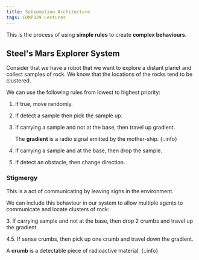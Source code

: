 ```yaml
---
title: Subsumption Architecture
tags: COMP329 Lectures
---
```

This is the process of using **simple rules** to create **complex behaviours**.

## Steel's Mars Explorer System
Consider that we have a robot that we want to explore a distant planet and collect samples of rock. We know that the locations of the rocks tend to be clustered.

We can use the following rules from lowest to highest priority:

1. If true, move randomly.
1. If detect a sample then pick the sample up.
1. If carrying a sample and not at the base, then travel up gradient.
	
	The **gradient** is a radio signal emitted by the mother-ship.
	{:.info}
1. If carrying a sample and at the base, then drop the sample.
1. If detect an obstacle, then change direction.

### Stigmergy
This is a act of communicating by leaving signs in the environment.

We can include this behaviour in our system to allow multiple agents to communicate and locate clusters of rock:

3\. If carrying sample and not at the base, then drop 2 crumbs and travel up the gradient.

4.5\. If sense crumbs, then pick up one crumb and travel down the gradient. 

A **crumb** is a detectable piece of radioactive material.
{:.info}
